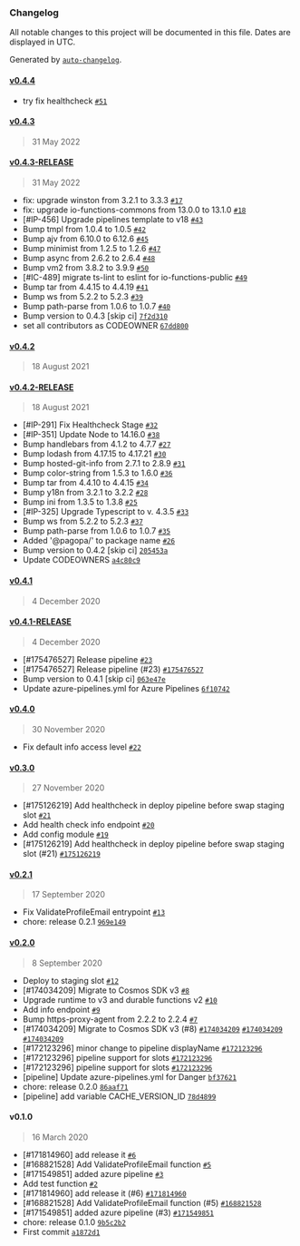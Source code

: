 ### Changelog

All notable changes to this project will be documented in this file. Dates are displayed in UTC.

Generated by [`auto-changelog`](https://github.com/CookPete/auto-changelog).

#### [v0.4.4](https://github.com/pagopa/io-functions-public/compare/v0.4.3...v0.4.4)

- try fix healthcheck [`#51`](https://github.com/pagopa/io-functions-public/pull/51)

#### [v0.4.3](https://github.com/pagopa/io-functions-public/compare/v0.4.3-RELEASE...v0.4.3)

> 31 May 2022

#### [v0.4.3-RELEASE](https://github.com/pagopa/io-functions-public/compare/v0.4.2...v0.4.3-RELEASE)

> 31 May 2022

- fix: upgrade winston from 3.2.1 to 3.3.3 [`#17`](https://github.com/pagopa/io-functions-public/pull/17)
- fix: upgrade io-functions-commons from 13.0.0 to 13.1.0 [`#18`](https://github.com/pagopa/io-functions-public/pull/18)
- [#IP-456] Upgrade pipelines template to v18 [`#43`](https://github.com/pagopa/io-functions-public/pull/43)
- Bump tmpl from 1.0.4 to 1.0.5 [`#42`](https://github.com/pagopa/io-functions-public/pull/42)
- Bump ajv from 6.10.0 to 6.12.6 [`#45`](https://github.com/pagopa/io-functions-public/pull/45)
- Bump minimist from 1.2.5 to 1.2.6 [`#47`](https://github.com/pagopa/io-functions-public/pull/47)
- Bump async from 2.6.2 to 2.6.4 [`#48`](https://github.com/pagopa/io-functions-public/pull/48)
- Bump vm2 from 3.8.2 to 3.9.9 [`#50`](https://github.com/pagopa/io-functions-public/pull/50)
- [#IC-489] migrate ts-lint to eslint for io-functions-public [`#49`](https://github.com/pagopa/io-functions-public/pull/49)
- Bump tar from 4.4.15 to 4.4.19 [`#41`](https://github.com/pagopa/io-functions-public/pull/41)
- Bump ws from 5.2.2 to 5.2.3 [`#39`](https://github.com/pagopa/io-functions-public/pull/39)
- Bump path-parse from 1.0.6 to 1.0.7 [`#40`](https://github.com/pagopa/io-functions-public/pull/40)
- Bump version to 0.4.3 [skip ci] [`7f2d310`](https://github.com/pagopa/io-functions-public/commit/7f2d3102d74527ca27d6fb9f8cbdffa2446f4dd1)
- set all contributors as CODEOWNER [`67dd800`](https://github.com/pagopa/io-functions-public/commit/67dd800d6b6f66df7490f9b3c91d4274b08c644c)

#### [v0.4.2](https://github.com/pagopa/io-functions-public/compare/v0.4.2-RELEASE...v0.4.2)

> 18 August 2021

#### [v0.4.2-RELEASE](https://github.com/pagopa/io-functions-public/compare/v0.4.1...v0.4.2-RELEASE)

> 18 August 2021

- [#IP-291]  Fix Healthcheck Stage [`#32`](https://github.com/pagopa/io-functions-public/pull/32)
- [#IP-351] Update Node to 14.16.0 [`#38`](https://github.com/pagopa/io-functions-public/pull/38)
- Bump handlebars from 4.1.2 to 4.7.7 [`#27`](https://github.com/pagopa/io-functions-public/pull/27)
- Bump lodash from 4.17.15 to 4.17.21 [`#30`](https://github.com/pagopa/io-functions-public/pull/30)
- Bump hosted-git-info from 2.7.1 to 2.8.9 [`#31`](https://github.com/pagopa/io-functions-public/pull/31)
- Bump color-string from 1.5.3 to 1.6.0 [`#36`](https://github.com/pagopa/io-functions-public/pull/36)
- Bump tar from 4.4.10 to 4.4.15 [`#34`](https://github.com/pagopa/io-functions-public/pull/34)
- Bump y18n from 3.2.1 to 3.2.2 [`#28`](https://github.com/pagopa/io-functions-public/pull/28)
- Bump ini from 1.3.5 to 1.3.8 [`#25`](https://github.com/pagopa/io-functions-public/pull/25)
- [#IP-325] Upgrade Typescript to v. 4.3.5 [`#33`](https://github.com/pagopa/io-functions-public/pull/33)
- Bump ws from 5.2.2 to 5.2.3 [`#37`](https://github.com/pagopa/io-functions-public/pull/37)
- Bump path-parse from 1.0.6 to 1.0.7 [`#35`](https://github.com/pagopa/io-functions-public/pull/35)
- Added '@pagopa/' to package name [`#26`](https://github.com/pagopa/io-functions-public/pull/26)
- Bump version to 0.4.2 [skip ci] [`205453a`](https://github.com/pagopa/io-functions-public/commit/205453a8f5de80c0fdf385c6a93a056cf4ba064c)
- Update CODEOWNERS [`a4c80c9`](https://github.com/pagopa/io-functions-public/commit/a4c80c922c607f94a14528687923f9841993e5ad)

#### [v0.4.1](https://github.com/pagopa/io-functions-public/compare/v0.4.1-RELEASE...v0.4.1)

> 4 December 2020

#### [v0.4.1-RELEASE](https://github.com/pagopa/io-functions-public/compare/v0.4.0...v0.4.1-RELEASE)

> 4 December 2020

- [#175476527] Release pipeline [`#23`](https://github.com/pagopa/io-functions-public/pull/23)
- [#175476527] Release pipeline (#23) [`#175476527`](https://www.pivotaltracker.com/story/show/175476527)
- Bump version to 0.4.1 [skip ci] [`063e47e`](https://github.com/pagopa/io-functions-public/commit/063e47e8a672d01bb8d2c221a00c620963cbc750)
- Update azure-pipelines.yml for Azure Pipelines [`6f10742`](https://github.com/pagopa/io-functions-public/commit/6f107426b30773ba2aa3b35b553c7d4da0eab374)

#### [v0.4.0](https://github.com/pagopa/io-functions-public/compare/v0.3.0...v0.4.0)

> 30 November 2020

- Fix default info access level [`#22`](https://github.com/pagopa/io-functions-public/pull/22)

#### [v0.3.0](https://github.com/pagopa/io-functions-public/compare/v0.2.1...v0.3.0)

> 27 November 2020

- [#175126219] Add healthcheck in deploy pipeline before swap staging slot [`#21`](https://github.com/pagopa/io-functions-public/pull/21)
- Add health check info endpoint [`#20`](https://github.com/pagopa/io-functions-public/pull/20)
- Add config module [`#19`](https://github.com/pagopa/io-functions-public/pull/19)
- [#175126219] Add healthcheck in deploy pipeline before swap staging slot (#21) [`#175126219`](https://www.pivotaltracker.com/story/show/175126219)

#### [v0.2.1](https://github.com/pagopa/io-functions-public/compare/v0.2.0...v0.2.1)

> 17 September 2020

- Fix ValidateProfileEmail entrypoint [`#13`](https://github.com/pagopa/io-functions-public/pull/13)
- chore: release 0.2.1 [`969e149`](https://github.com/pagopa/io-functions-public/commit/969e149ab607bd8189e621d016bc9c9ead992c4d)

#### [v0.2.0](https://github.com/pagopa/io-functions-public/compare/v0.1.0...v0.2.0)

> 8 September 2020

- Deploy to staging slot [`#12`](https://github.com/pagopa/io-functions-public/pull/12)
- [#174034209] Migrate to Cosmos SDK v3 [`#8`](https://github.com/pagopa/io-functions-public/pull/8)
- Upgrade runtime to v3 and durable functions v2 [`#10`](https://github.com/pagopa/io-functions-public/pull/10)
- Add info endpoint [`#9`](https://github.com/pagopa/io-functions-public/pull/9)
- Bump https-proxy-agent from 2.2.2 to 2.2.4 [`#7`](https://github.com/pagopa/io-functions-public/pull/7)
- [#174034209] Migrate to Cosmos SDK v3 (#8) [`#174034209`](https://www.pivotaltracker.com/story/show/174034209) [`#174034209`](https://www.pivotaltracker.com/story/show/174034209) [`#174034209`](https://www.pivotaltracker.com/story/show/174034209)
- [#172123296] minor change to pipeline displayName [`#172123296`](https://www.pivotaltracker.com/story/show/172123296)
- [#172123296] pipeline support for slots [`#172123296`](https://www.pivotaltracker.com/story/show/172123296)
- [#172123296] pipeline support for slots [`#172123296`](https://www.pivotaltracker.com/story/show/172123296)
- [pipeline] Update azure-pipelines.yml for Danger [`bf37621`](https://github.com/pagopa/io-functions-public/commit/bf37621512fea12a63580ca452b165a7f56cca37)
- chore: release 0.2.0 [`86aaf71`](https://github.com/pagopa/io-functions-public/commit/86aaf715232ee5da9eeabf55eb7cada433ebecf5)
- [pipeline] add variable CACHE_VERSION_ID [`78d4899`](https://github.com/pagopa/io-functions-public/commit/78d48991e383e9b1b104b00f0dc2cfa1047e7f67)

#### v0.1.0

> 16 March 2020

- [#171814960] add release it [`#6`](https://github.com/pagopa/io-functions-public/pull/6)
- [#168821528] Add ValidateProfileEmail function [`#5`](https://github.com/pagopa/io-functions-public/pull/5)
- [#171549851] added azure pipeline [`#3`](https://github.com/pagopa/io-functions-public/pull/3)
- Add test function [`#2`](https://github.com/pagopa/io-functions-public/pull/2)
- [#171814960] add release it (#6) [`#171814960`](https://www.pivotaltracker.com/story/show/171814960)
- [#168821528] Add ValidateProfileEmail function (#5) [`#168821528`](https://www.pivotaltracker.com/story/show/168821528)
- [#171549851] added azure pipeline (#3) [`#171549851`](https://www.pivotaltracker.com/story/show/171549851)
- chore: release 0.1.0 [`9b5c2b2`](https://github.com/pagopa/io-functions-public/commit/9b5c2b26a8c2ea9618cb0bf00e823df3feea62f0)
- First commit [`a1872d1`](https://github.com/pagopa/io-functions-public/commit/a1872d13e31ecffb6f57604410712cae62e35d71)
